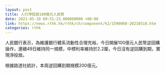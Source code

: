 ```yaml
---
layout: post
title: 人行淨投放100億元人民幣
date: 2021-05-10 09:51:23.000000000 +08:00
link: https://news.rthk.hk/rthk/ch/component/k2/1590060-20210510.htm
categories: rthk
---
```


人民銀行表示，為維護銀行體系流動性合理充裕，今日開展100億元人民幣逆回購操作，連續49日維持同一規模，中標利率維持於2.2厘，今日沒有逆回購到期，實現淨投放。

根據路透社統計，本周逆回購到期規模200億元。
